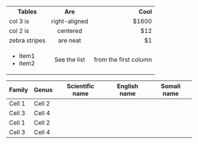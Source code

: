 
<table>
  <tbody>
    <tr>
      <th>Tables</th>
      <th align="center">Are</th>
      <th align="right">Cool</th>
    </tr>
    <tr>
      <td>col 3 is</td>
      <td align="center">right-aligned</td>
      <td align="right">$1600</td>
    </tr>
    <tr>
      <td>col 2 is</td>
      <td align="center">centered</td>
      <td align="right">$12</td>
    </tr>
    <tr>
      <td>zebra stripes</td>
      <td align="center">are neat</td>
      <td align="right">$1</td>
    </tr>
    <tr>
      <td>
        <ul>
          <li>item1</li>
          <li>item2</li>
        </ul>
      </td>
      <td align="center">See the list</td>
      <td align="right">from the first column</td>
    </tr>
  </tbody>
</table>








**Family** | **Genus** | **Scientific name** | **English name** | **Somali name** |
 ---       | ---       | ---                 | ---              | ---             |
 Cell 1    |  Cell 2   |                     |                  |                 | 
 Cell 3    |  Cell 4   |                     |                  |                 |
 Cell 1    |  Cell 2   |                     |                  |                 |   
 Cell 3    |  Cell 4   |                     |                  |                 |   
 
 


